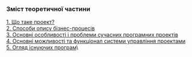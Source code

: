 ### Зміст теоретичної частини

[1. Що таке проект?](docs/What_is_it_project.md)\
[2. Способи опису бізнес-процесів](docs/Ways_to_describe_business_processes.md)\
[3. Основні особливості і проблеми сучасних програмних проектів](docs/Features_of_software_projects.md)\
[4. Основні можливості та функціонал системи управління проектами](docs/Main_tasks.md)\
[5. Огляд існуючих програм](docs/Overview_of_existing_applications.md)\
